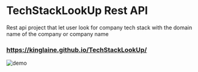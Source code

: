 # TechStackLookUp Rest API

Rest api project that let user look for company tech stack with the domain name of the company or company name
### https://kinglaine.github.io/TechStackLookUp/

![demo](https://user-images.githubusercontent.com/72886722/195970953-aa865a66-2348-44e2-bd49-4d528446c222.png)
